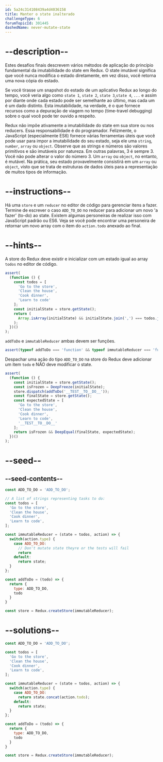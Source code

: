 ```yaml
---
id: 5a24c314108439a4d4036158
title: Manter o state inalterado
challengeType: 6
forumTopicId: 301445
dashedName: never-mutate-state
---
```


# --description--

Estes desafios finais descrevem vários métodos de aplicação do princípio fundamental da imutabilidade do state em Redux. O state imutável significa que você nunca modifica o estado diretamente, em vez disso, você retorna uma nova cópia do estado.

Se você tirasse um snapshot do estado de um aplicativo Redux ao longo do tempo, você veria algo como `state 1`, `state 2`, `state 3`,`state 4`, `...` e assim por diante onde cada estado pode ser semelhante ao último, mas cada um é um dado distinto. Esta imutabilidade, na verdade, é o que fornece recursos como a depuração de viagem no tempo (time-travel debugging) sobre o qual você pode ter ouvido a respeito.

Redux não impõe ativamente a imutabilidade do state em sua store ou nos reducers. Essa responsabilidade é do programador. Felizmente, o JavaScript (especialmente ES6) fornece várias ferramentas úteis que você pode usar para impor a imutabilidade do seu estado, seja ele uma `string`, `number`, `array` ou `object`. Observe que as strings e números são valores primitivos e são imutáveis por natureza. Em outras palavras, 3 é sempre 3. Você não pode alterar o valor do número 3. Um `array` ou `object`, no entanto, é mutável. Na prática, seu estado provavelmente consistirá em um `array` ou `object`, visto que se trata de estruturas de dados úteis para a representação de muitos tipos de informação.

# --instructions--

Há uma `store` e um `reducer` no editor de código para gerenciar itens a fazer. Termine de escrever o caso `ADD_TO_DO` no reducer para adicionar um novo 'a fazer' (to-do) ao state. Existem algumas personeiras de realizar isso com JavaScript padrão ou ES6. Veja se você pode encontrar uma personeira de retornar um novo array com o item do `action.todo` anexado ao final.

# --hints--

A store do Redux deve existir e inicializar com um estado igual ao array `todos` no editor de código.

```js
assert(
  (function () {
    const todos = [
      'Go to the store',
      'Clean the house',
      'Cook dinner',
      'Learn to code'
    ];
    const initialState = store.getState();
    return (
      Array.isArray(initialState) && initialState.join(',') === todos.join(',')
    );
  })()
);
```

`addToDo` e `immutableReducer` ambas devem ser funções.

```js
assert(typeof addToDo === 'function' && typeof immutableReducer === 'function');
```

Despachar uma ação do tipo `ADD_TO_DO` na store do Redux deve adicionar um item `todo` e NÃO deve modificar o state.

```js
assert(
  (function () {
    const initialState = store.getState();
    const isFrozen = DeepFreeze(initialState);
    store.dispatch(addToDo('__TEST__TO__DO__'));
    const finalState = store.getState();
    const expectedState = [
      'Go to the store',
      'Clean the house',
      'Cook dinner',
      'Learn to code',
      '__TEST__TO__DO__'
    ];
    return isFrozen && DeepEqual(finalState, expectedState);
  })()
);
```

# --seed--

## --seed-contents--

```js
const ADD_TO_DO = 'ADD_TO_DO';

// A list of strings representing tasks to do:
const todos = [
  'Go to the store',
  'Clean the house',
  'Cook dinner',
  'Learn to code',
];

const immutableReducer = (state = todos, action) => {
  switch(action.type) {
    case ADD_TO_DO:
      // Don't mutate state theyre or the tests will fail
      return
    default:
      return state;
  }
};

const addToDo = (todo) => {
  return {
    type: ADD_TO_DO,
    todo
  }
}

const store = Redux.createStore(immutableReducer);
```

# --solutions--

```js
const ADD_TO_DO = 'ADD_TO_DO';

const todos = [
  'Go to the store',
  'Clean the house',
  'Cook dinner',
  'Learn to code',
];

const immutableReducer = (state = todos, action) => {
  switch(action.type) {
    case ADD_TO_DO:
      return state.concat(action.todo);
    default:
      return state;
  }
};

const addToDo = (todo) => {
  return {
    type: ADD_TO_DO,
    todo
  }
}

const store = Redux.createStore(immutableReducer);
```
